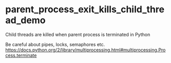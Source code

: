 # parent_process_exit_kills_child_thread_demo

Child threads are killed when parent process is terminated in Python

Be careful about pipes, locks, semaphores etc. https://docs.python.org/2/library/multiprocessing.html#multiprocessing.Process.terminate
